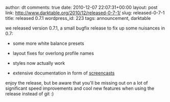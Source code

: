 author: dt
comments: true
date: 2010-12-07 22:07:31+00:00
layout: post
link: http://www.darktable.org/2010/12/released-0-7-1/
slug: released-0-7-1
title: released 0.7.1
wordpress_id: 223
tags: announcement, darktable

we released version 0.7.1, a small bugfix release to fix up some nuisances in 0.7:



	
  * some more white balance presets

	
  * layout fixes for overlong profile names

	
  * styles now actually work

	
  * extensive documentation in form of [screencasts](http://blog.pcode.nl/2010/12/06/darktable-0-7-screencast-library/)


enjoy the release, but be aware that you'll be missing out on a lot of significant speed improvements and cool new features when using the release instead of git :)
